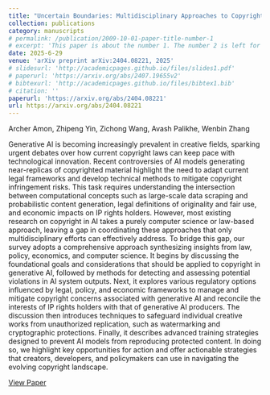 ```yaml
---
title: "Uncertain Boundaries: Multidisciplinary Approaches to Copyright Issues in Generative AI"
collection: publications
category: manuscripts
# permalink: /publication/2009-10-01-paper-title-number-1
# excerpt: 'This paper is about the number 1. The number 2 is left for future work.'
date: 2025-6-29
venue: 'arXiv preprint arXiv:2404.08221, 2025'
# slidesurl: 'http://academicpages.github.io/files/slides1.pdf'
# paperurl: 'https://arxiv.org/abs/2407.19655v2'
# bibtexurl: 'http://academicpages.github.io/files/bibtex1.bib'
# citation: ''
paperurl: 'https://arxiv.org/abs/2404.08221'
url: https://arxiv.org/abs/2404.08221 
---
```

Archer Amon, Zhipeng Yin, Zichong Wang, Avash Palikhe, Wenbin Zhang

Generative AI is becoming increasingly prevalent in creative fields, sparking urgent debates over how current copyright laws can keep pace with technological innovation. Recent controversies of AI models generating near-replicas of copyrighted material highlight the need to adapt current legal frameworks and develop technical methods to mitigate copyright infringement risks. This task requires understanding the intersection between computational concepts such as large-scale data scraping and probabilistic content generation, legal definitions of originality and fair use, and economic impacts on IP rights holders. However, most existing research on copyright in AI takes a purely computer science or law-based approach, leaving a gap in coordinating these approaches that only multidisciplinary efforts can effectively address. To bridge this gap, our survey adopts a comprehensive approach synthesizing insights from law, policy, economics, and computer science. It begins by discussing the foundational goals and considerations that should be applied to copyright in generative AI, followed by methods for detecting and assessing potential violations in AI system outputs. Next, it explores various regulatory options influenced by legal, policy, and economic frameworks to manage and mitigate copyright concerns associated with generative AI and reconcile the interests of IP rights holders with that of generative AI producers. The discussion then introduces techniques to safeguard individual creative works from unauthorized replication, such as watermarking and cryptographic protections. Finally, it describes advanced training strategies designed to prevent AI models from reproducing protected content. In doing so, we highlight key opportunities for action and offer actionable strategies that creators, developers, and policymakers can use in navigating the evolving copyright landscape.

[View Paper](https://arxiv.org/abs/2404.08221)